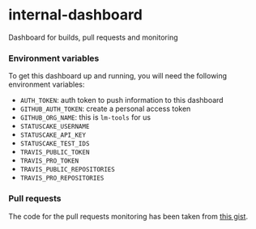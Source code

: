 # internal-dashboard
Dashboard for builds, pull requests and monitoring

### Environment variables

To get this dashboard up and running, you will need the following environment variables:

* `AUTH_TOKEN`: auth token to push information to this dashboard
* `GITHUB_AUTH_TOKEN`: create a personal access token
* `GITHUB_ORG_NAME`: this is `lm-tools` for us
* `STATUSCAKE_USERNAME`
* `STATUSCAKE_API_KEY`
* `STATUSCAKE_TEST_IDS`
* `TRAVIS_PUBLIC_TOKEN`
* `TRAVIS_PRO_TOKEN`
* `TRAVIS_PUBLIC_REPOSITORIES`
* `TRAVIS_PRO_REPOSITORIES`

### Pull requests

The code for the pull requests monitoring has been taken from [this gist](https://gist.github.com/dragonai/9d91e0f0bc78265e8281).
